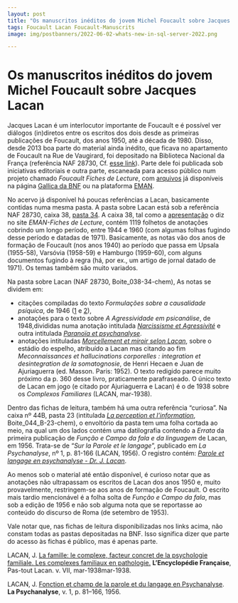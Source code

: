 ```yaml
---
layout: post
title: "Os manuscritos inéditos do jovem Michel Foucault sobre Jacques Lacan"
tags: Foucault Lacan Foucault-Manuscrits
image: img/postbanners/2022-06-02-whats-new-in-sql-server-2022.png

---
```


# Os manuscritos inéditos do jovem Michel Foucault sobre Jacques Lacan

Jacques Lacan é um interlocutor importante de Foucault e é possível ver diálogos (in)diretos entre os escritos dos dois desde as primeiras publicações de Foucault, dos anos 1950, até a década de 1980. Disso, desde 2013 boa parte do material ainda inédito, que ficava no apartamento de Foucault na Rue de Vaugirard, foi depositado na Biblioteca Nacional da França (referência NAF 28730, Cf. [esse link](https://askesis.hypotheses.org/2049)). Parte dele foi publicada sob iniciativas editoriais e outra parte, escaneada para acesso público num projeto chamado *Foucault Fiches de Lecture*, com [arquivos](https://askesis.hypotheses.org/2049) já disponíveis na página [Gallica da BNF](https://gallica.bnf.fr/) ou na plataforma
[EMAN](https://eman-archives.org/Foucault-fiches/).

No acervo já disponível há poucas referências a Lacan, basicamente contidas numa mesma pasta. A pasta sobre Lacan está sob a referência NAF 28730, caixa 38, [pasta 34](https://eman-archives.org/Foucault-fiches/collections/show/295). A caixa 38, tal como a [apresentação](https://eman-archives.org/Foucault-fiches/collections/show/261) o diz no site *EMAN-Fiches de Lecture*, contém 1119 folhetos de anotações cobrindo um longo período, entre 1944 e 1960 (com algumas folhas fugindo desse período e datadas de 1971). Basicamente, as notas vão dos anos de formação de Foucault (nos anos 1940) ao período que
passa em Upsala (1955-58), Varsóvia (1958-59) e Hamburgo (1959-60), com alguns documentos fugindo à regra (há, por ex., um artigo de jornal datado de 1971). Os temas também são muito variados.

Na pasta sobre Lacan (NAF 28730, Boite_038-34-chem), As notas se dividem em: 

- citações compiladas do texto *Formulações sobre a causalidade psíquica*, de 1946 ([1](https://eman-archives.org/Foucault-fiches/items/show/6979) e [2](https://eman-archives.org/Foucault-fiches/items/show/6980)),
- anotações para o texto sobre *A Agressividade em psicanálise*, de 1948,divididas numa anotação intitulada *[Narcissisme et Agressivité](https://eman-archives.org/Foucault-fiches/items/show/6981)* e outra intitulada *[Paranoïa et
psychanalyse](https://eman-archives.org/Foucault-fiches/items/show/6983)*.
- anotações intituladas *[Morcellement et miroir selon Lacan](https://eman-archives.org/Foucault-fiches/items/show/6982)*,
sobre o estádio do espelho, atribuído a Lacan mas citando ao fim *Meconnaissances et hallucinations corporelles : integration et desintegration de la somatognosie*, de Henri Hecaen e Juan de Ajuriaguerra (ed. Masson. Paris: 1952). O texto redigido parece muito próximo da p. 360 desse livro, praticamente parafraseado. O único texto de Lacan em jogo (e citado por Ajuriaguerra e Lacan) é o de 1938 sobre os *Complexos Familiares* (LACAN, mar-1938).

Dentro das fichas de leitura, também há uma outra referência “curiosa”. Na caixa nº 44B, pasta 23 (intitulada *[La perception et l’information](https://eman-archives.org/Foucault-fiches/collections/show/363)*, Boite_044_B-23-chem), o envoltório da pasta tem uma folha cortada ao meio, na qual um dos lados contém uma datilografia contendo a *Errata*
da primeira publicação de *Função e Campo da fala e da linguagem* de Lacan, em 1956. Trata-se de “*Sur la Parole et le langage*”, publicado em *La Psychanalyse*, nº 1, p. 81-166 (LACAN, 1956). O registro contém: *[Parole et langage en psychanalyse - Dr. J. Lacan](https://eman-archives.org/Foucault-fiches/items/show/8280)*.

Ao menos sob o material até então disponível, é curioso notar que as anotações não ultrapassam os escritos de Lacan dos anos 1950 e, muito provavelmente, restringem-se aos anos de formação de Foucault. O escrito mais tardio mencionável é a folha solta de *Função e Campo da fala*, mas sob a edição de 1956 e não sob alguma nota que se reportasse ao conteúdo
do discurso de Roma (de setembro de 1953).

Vale notar que, nas fichas de leitura disponibilizadas nos links acima, não constam todas as pastas depositadas na BNF. Isso significa dizer que parte do acesso às fichas é público, mas é apenas parte.

<div id="refs" class="references csl-bib-body" entry-spacing="1">

<div id="ref-lacanlafamille1938" class="csl-entry">

LACAN, J. [La famille: le complexe, facteur concret de la psychologie
familiale. Les complexes familiaux en
pathologie.](https://ecole-lacanienne.net/wp-content/uploads/2016/04/1938-03-00.pdf)
**L’Encyclopédie Française**, Pas-tout Lacan. v. VII, mar-1938mar-1938.

</div>

<div id="ref-LacanFonctionetChampLaPsychanalyse1956" class="csl-entry">

LACAN, J. [Fonction et champ de la parole et du langage en
Psychanalyse](http://www.psicanaliseefilosofia.com.br/acervo/fonctionetchamp.doc).
**La Psychanalyse**, v. 1, p. 81–166, 1956.

</div>

</div>
